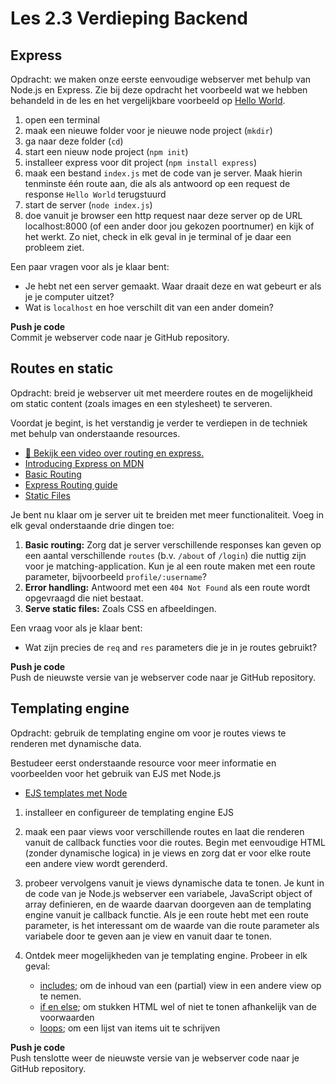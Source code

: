 # Les 2.3 Verdieping Backend
## Express
Opdracht: we maken onze eerste eenvoudige webserver met behulp van Node.js en Express. Zie bij deze opdracht het voorbeeld wat we hebben behandeld in de les en het vergelijkbare voorbeeld op [Hello World](https://expressjs.com/en/starter/hello-world.html).

1. open een terminal
2. maak een nieuwe folder voor je nieuwe node project (`mkdir`)
3. ga naar deze folder (`cd`)
4. start een nieuw node project (`npm init`)
5. installeer express voor dit project (`npm install express`)
6. maak een bestand `index.js` met de code van je server. Maak hierin tenminste één route aan, die als als antwoord op een request de response `Hello World` terugstuurd
7. start de server (`node index.js`)
8. doe vanuit je browser een http request naar deze server op de URL localhost:8000 (of een ander door jou gekozen poortnumer) en kijk of het werkt. Zo niet, check in elk geval in je terminal of je daar een probleem ziet.

Een paar vragen voor als je klaar bent:
* Je hebt net een server gemaakt. Waar draait deze en wat gebeurt er als je je computer uitzet?
* Wat is `localhost` en hoe verschilt dit van een ander domein?

**Push je code**  
Commit je webserver code naar je GitHub repository.  

## Routes en static
Opdracht: breid je webserver uit met meerdere routes en de mogelijkheid om static content (zoals images en een stylesheet) te serveren.

Voordat je begint, is het verstandig je verder te verdiepen in de techniek met behulp van onderstaande resources.
* [🎦 Bekijk een video over routing en express.](https://www.youtube.com/watch?v=SRHQ3FM39Qg)
* [Introducing Express on MDN](https://developer.mozilla.org/en-US/docs/Learn/Server-side/Express_Nodejs/Introduction#introducing_express)
* [Basic Routing](https://expressjs.com/en/starter/basic-routing.html)
* [Express Routing guide](https://expressjs.com/en/guide/routing.html)
* [Static Files](https://expressjs.com/en/starter/static-files.html)  

Je bent nu klaar om je server uit te breiden met meer functionaliteit. Voeg in elk geval onderstaande drie dingen toe:

1. **Basic routing:** Zorg dat je server verschillende responses kan geven op een aantal verschillende `routes` (b.v. `/about` of `/login`) die nuttig zijn voor je matching-application. Kun je al een route maken met een route parameter, bijvoorbeeld `profile/:username`?
2. **Error handling:** Antwoord met een `404 Not Found` als een route wordt opgevraagd die niet bestaat.
3. **Serve static files:** Zoals CSS en afbeeldingen.

Een vraag voor als je klaar bent:
* Wat zijn precies de `req` and `res` parameters die je in je routes gebruikt?

**Push je code**  
Push de nieuwste versie van je webserver code naar je GitHub repository.  

## Templating engine
Opdracht: gebruik de templating engine om voor je routes views te renderen met dynamische data.

Bestudeer eerst onderstaande resource voor meer informatie en voorbeelden voor het gebruik van EJS met Node.js
* [EJS templates met Node](https://www.digitalocean.com/community/tutorials/how-to-use-ejs-to-template-your-node-application)

1. installeer en configureer de templating engine EJS
   
2. maak een paar views voor verschillende routes en laat die renderen vanuit de callback functies voor die routes. Begin met eenvoudige HTML (zonder dynamische logica) in je views en zorg dat er voor elke route een andere view wordt gerenderd.

3. probeer vervolgens vanuit je views dynamische data te tonen. Je kunt in de code van je Node.js webserver een variabele, JavaScript object of array definieren, en de waarde daarvan doorgeven aan de templating engine vanuit je callback functie. Als je een route hebt met een route parameter, is het interessant om de waarde van die route parameter als variabele door te geven aan je view en vanuit daar te tonen.
  
4. Ontdek meer mogelijkheden van je templating engine. Probeer in elk geval:
   * [includes](https://ejs.co/#includes); om de inhoud van een (partial) view in een andere view op te nemen.
   * [if en else](https://www.includehelp.com/node-js/ejs-if-else-statement-ejs-conditions.aspx); om stukken HTML wel of niet te tonen afhankelijk van de voorwaarden
   * [loops](https://www.includehelp.com/node-js/ejs-for-loops.aspx); om een lijst van items uit te schrijven

**Push je code**  
Push tenslotte weer de nieuwste versie van je webserver code naar je GitHub repository.  
